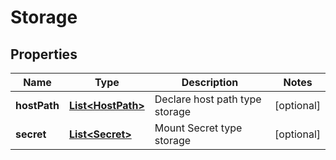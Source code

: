 

# Storage


## Properties

| Name | Type | Description | Notes |
|------------ | ------------- | ------------- | -------------|
|**hostPath** | [**List&lt;HostPath&gt;**](HostPath.md) | Declare host path type storage |  [optional] |
|**secret** | [**List&lt;Secret&gt;**](Secret.md) | Mount Secret type storage |  [optional] |



